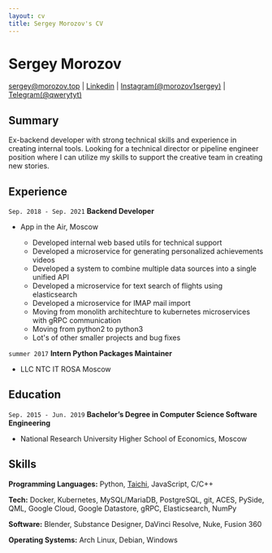 ```yaml
---
layout: cv
title: Sergey Morozov's CV
---
```

# Sergey Morozov

<div id="webaddress">
  <a href="mailto:sergey@morozov.top">sergey@morozov.top</a>
  | <a href="https://www.linkedin.com/in/sergey-morozov-055600194/">Linkedin</a>
  | <a href="https://www.instagram.com/morozov1sergey/">Instagram(@morozov1sergey)</a>
  | <a href="https://t.me/qwerytyt">Telegram(@qwerytyt)</a>
</div>

## Summary

Ex-backend developer with strong technical skills and experience in creating internal tools. Looking for a technical director or pipeline engineer position where I can utilize my skills to support the creative team in creating new stories. 

## Experience

`Sep. 2018 - Sep. 2021`
**Backend Developer** 

- App in the Air, Moscow
  <div class="list" markdown="1">
  
  - Developed internal web based utils for technical support
  - Developed a microservice for generating personalized achievements videos
  - Developed a system to combine multiple data sources into a single unified API
  - Developed a microservice for text search of flights using elasticsearch
  - Developed a microservice for IMAP mail import
  - Moving from monolith architechture to kubernetes microservices with gRPC communication
  - Moving from python2 to python3
  - Lot's of other smaller projects and bug fixes
  
  </div>

`summer 2017`
**Intern Python Packages Maintainer** 

- LLC NTC IT ROSA Moscow

## Education

`Sep. 2015 - Jun. 2019`
**Bachelor’s Degree in Computer Science Software Engineering**

- National Research University Higher School of Economics, Moscow


## Skills

**Programming Languages:** Python, [Taichi](https://www.taichi-lang.org/), JavaScript, C/C++

**Tech:** Docker, Kubernetes, MySQL/MariaDB, PostgreSQL, git, ACES, PySide, QML, Google Cloud, Google Datastore, gRPC, Elasticsearch, NumPy

**Software:** Blender, Substance Designer, DaVinci Resolve, Nuke, Fusion 360

**Operating Systems:** Arch Linux, Debian, Windows


